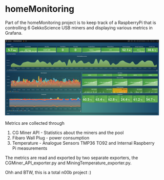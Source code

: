 # homeMonitoring
Part of the homeMonitoring project is to keep track of a RaspberryPi that is controlling 6 GekkoScience USB miners and displaying various metrics in Grafana.

 ![Alt text](/Grafana/miningDashexample3.png?raw=true "Example")
 
Metrics are collected through
 1. CG Miner API - Statistics about the miners and the pool
 2. Fibaro Wall Plug - power consumption
 3. Temperature - Analogue Sensors TMP36 TO92 and Internal Raspberry Pi measurements
 
The metrics are read and exported by two separate exporters, the CGMiner_API_exporter.py and MiningTemperature_exporter.py.

Ohh and BTW, this is a total n00b project :)
